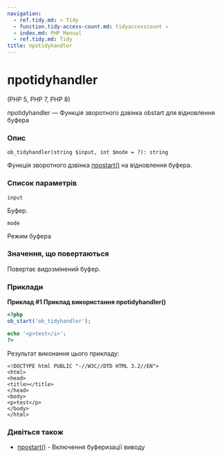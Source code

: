 ```yaml
---
navigation:
  - ref.tidy.md: « Tidy
  - function.tidy-access-count.md: tidyaccesscount »
  - index.md: PHP Manual
  - ref.tidy.md: Tidy
title: проtidyhandler
---
```

# проtidyhandler

(PHP 5, PHP 7, PHP 8)

проtidyhandler — Функція зворотного дзвінка obstart для відновлення буфера

### Опис

```methodsynopsis
ob_tidyhandler(string $input, int $mode = ?): string
```

Функція зворотного дзвінка [проstart()](function.ob-start.md) на відновлення буфера.

### Список параметрів

`input`

Буфер.

`mode`

Режим буфера

### Значення, що повертаються

Повертає видозмінений буфер.

### Приклади

**Приклад #1 Приклад використання **проtidyhandler()****

```php
<?php
ob_start('ob_tidyhandler');

echo '<p>test</i>';
?>
```

Результат виконання цього прикладу:

```
<!DOCTYPE html PUBLIC "-//W3C//DTD HTML 3.2//EN">
<html>
<head>
<title></title>
</head>
<body>
<p>test</p>
</body>
</html>
```

### Дивіться також

-   [проstart()](function.ob-start.md) - Включення буферизації виводу
